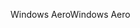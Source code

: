 <span data-ttu-id="2e93d-101">Windows Aero</span><span class="sxs-lookup"><span data-stu-id="2e93d-101">Windows Aero</span></span>